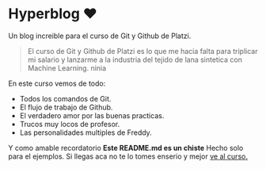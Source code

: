 # Hyperblog &hearts;
Un blog increible para el curso de Git y Github de Platzi.
>El curso de Git y Github de Platzi es lo que me hacia falta para triplicar mi salario y lanzarme a la industria del tejido de lana sintetica con Machine Learning.
>ninia

En este curso vemos de todo:
* Todos los comandos de Git.
* El flujo de trabajo de Github.
* El verdadero amor por las buenas practicas.
* Trucos muy locos de profesor.
* Las personalidades multiples de Freddy.

Y como amable recordatorio **Este README.md es un chiste** Hecho solo para el ejemplos. Si llegas aca no te lo tomes enserio y mejor [ve al curso.](https://platzi.com/clases/1557-git-github/19977-readmemd-es-una-excelente-practica/) 
